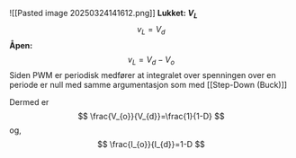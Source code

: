 
![[Pasted image 20250324141612.png]]
**Lukket: $V_{L}$**
$$
v_{L}=V_{d}
$$
**Åpen:**
$$
v_{L}= V_{d}-V_{o}
$$
Siden PWM er periodisk medfører at integralet over spenningen over en periode er null med samme argumentasjon som med [[Step-Down (Buck)]]

Dermed er $$
\frac{V_{o}}{V_{d}}=\frac{1}{1-D}
$$
og, 
$$
\frac{I_{o}}{I_{d}}=1-D
$$